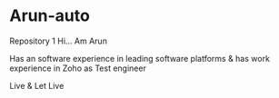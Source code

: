 # Arun-auto
Repository 1 
Hi... Am Arun 

Has an software experience in leading software platforms & has work experience in Zoho as Test engineer 

Live & Let Live 
